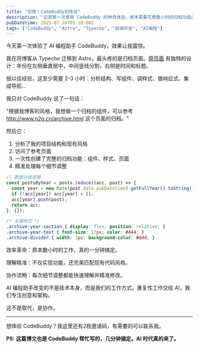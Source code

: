 ```yaml
---
title: "惊艳！CodeBuddy初体验"
description: "记录第一次使用 CodeBuddy 的神奇体验，原本需要花费数小时的归档功能迁移，竟然在一分钟内完成了。"
pubDatetime: 2025-07-26T05:10:00Z
tags: ["CodeBuddy", "Astro", "Typecho", "前端开发", "AI编程"]
---
```


今天第一次体验了 AI 编程助手 CodeBuddy，效果让我震惊。



我在将博客从 Typecho 迁移到 Astro，最头疼的是归档页面。[原页面](http://www.n2g.cn/archive.html) 有独特的设计：年份在左侧垂直居中，中间竖线分割，右侧是时间和标题。

按以往经验，这至少需要 2-3 小时：分析结构、写组件、调样式、做响应式、集成导航...



我只对 CodeBuddy 说了一句话：

 "根据我博客的风格，我想做一个归档的组件，可以参考 http://www.n2g.cn/archive.html 这个页面的归档。"

然后它：
1. 分析了我的项目结构和现有风格
2. 访问了参考页面
3. 一次性创建了完整的归档功能：组件、样式、页面
4. 精准处理每个细节调整



```typescript
// 数据分组逻辑
const postsByYear = posts.reduce((acc, post) => {
  const year = new Date(post.data.pubDatetime).getFullYear().toString();
  if (!acc[year]) acc[year] = [];
  acc[year].push(post);
  return acc;
}, {});
```

```css
/* 关键样式 */
.archive-year-section { display: flex; position: relative; }
.archive-year-text { font-size: 17px; color: #444; }
.archive-divider { width: 1px; background-color: #ddd; }
```



效率革命：原本数小时的工作，真的一分钟搞定。

理解精准：不仅实现功能，还完美匹配现有代码风格。

协作流畅：每次细节调整都能快速理解并精准修改。



AI 编程助手改变的不是技术本身，而是我们的工作方式。重复性工作交给 AI，我们专注创意和架构。

这不是取代，是协作。

---

想体验 CodeBuddy？我这里还有2枚邀请码，有需要的可以联系我。

**PS: 这篇博文也是 CodeBuddy 帮忙写的，几分钟搞定。AI 时代真的来了。**
